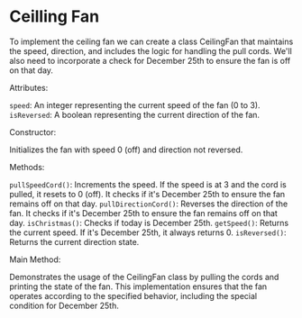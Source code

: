# Ceilling Fan

To implement the ceiling fan we can create a class CeilingFan that maintains the speed, direction, and includes the logic for handling the pull cords. We'll also need to incorporate a check for December 25th to ensure the fan is off on that day.

Attributes:

`speed`: An integer representing the current speed of the fan (0 to 3).
`isReversed`: A boolean representing the current direction of the fan.

Constructor:

Initializes the fan with speed 0 (off) and direction not reversed.

Methods:

`pullSpeedCord()`: Increments the speed. If the speed is at 3 and the cord is pulled, it resets to 0 (off). It checks if it's December 25th to ensure the fan remains off on that day.
`pullDirectionCord()`: Reverses the direction of the fan. It checks if it's December 25th to ensure the fan remains off on that day.
`isChristmas()`: Checks if today is December 25th.
`getSpeed()`: Returns the current speed. If it's December 25th, it always returns 0.
`isReversed()`: Returns the current direction state.

Main Method:

Demonstrates the usage of the CeilingFan class by pulling the cords and printing the state of the fan.
This implementation ensures that the fan operates according to the specified behavior, including the special condition for December 25th.
